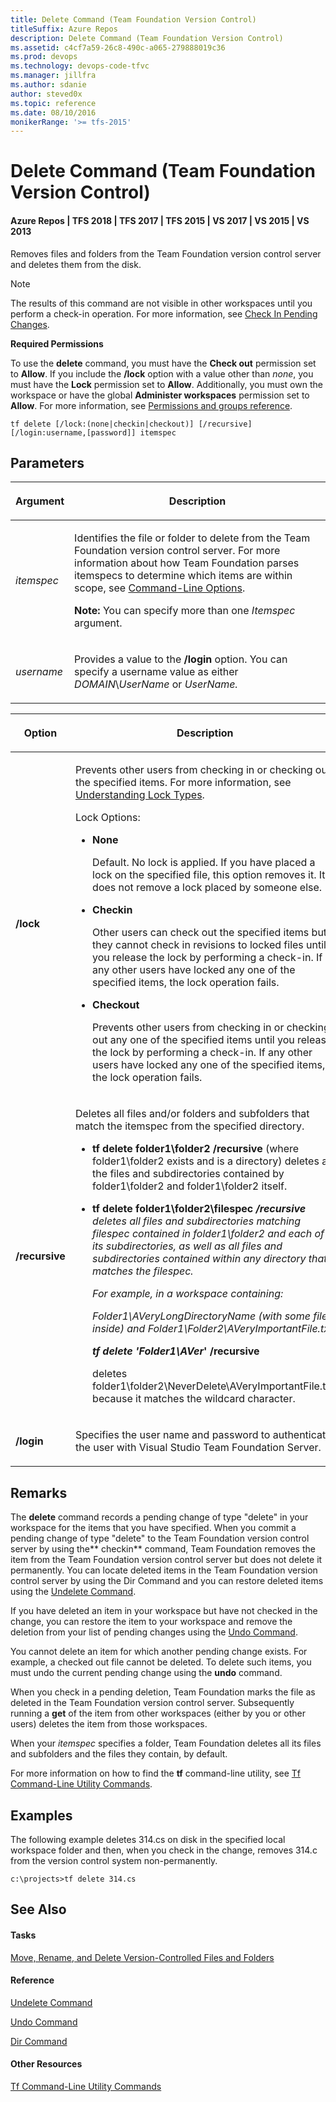 ```yaml
---
title: Delete Command (Team Foundation Version Control)
titleSuffix: Azure Repos
description: Delete Command (Team Foundation Version Control)
ms.assetid: c4cf7a59-26c8-490c-a065-279888019c36
ms.prod: devops
ms.technology: devops-code-tfvc
ms.manager: jillfra
ms.author: sdanie
author: steved0x
ms.topic: reference
ms.date: 08/10/2016
monikerRange: '>= tfs-2015'
---
```



# Delete Command (Team Foundation Version Control)

#### Azure Repos | TFS 2018 | TFS 2017 | TFS 2015 | VS 2017 | VS 2015 | VS 2013

Removes files and folders from the Team Foundation version control server and deletes them from the disk.

> [!NOTE]
> The results of this command are not visible in other workspaces until you perform a check-in operation. For more information, see [Check In Pending Changes](https://msdn.microsoft.com/library/ms181411).

**Required Permissions**

To use the **delete** command, you must have the **Check out** permission set to **Allow**. If you include the **/lock** option with a value other than *none*, you must have the **Lock** permission set to **Allow**. Additionally, you must own the workspace or have the global **Administer workspaces** permission set to **Allow**. For more information, see [Permissions and groups reference](../../organizations/security/permissions.md).

    tf delete [/lock:(none|checkin|checkout)] [/recursive] [/login:username,[password]] itemspec
## Parameters

<table><thead>
<tr><th><p><strong>Argument</strong></p></th><th><p><strong>Description</strong></p></th></tr></thead><tbody>
<tr>
	<td><p><em>itemspec</em></p></td>
	<td><p>Identifies the file or folder to delete from the Team Foundation version control server. For more information about how Team Foundation parses itemspecs to determine which items are within scope, see <a href="https://msdn.microsoft.com/library/4y2ash30)">Command-Line Options</a>.</p><p><strong>Note:</strong> You can specify more than one <em>Itemspec</em> argument.</p></td></tr>
<tr>
	<td><p><em>username</em></p></td>
	<td><p>Provides a value to the <strong>/login</strong> option. You can specify a username value as either <em>DOMAIN</em>\<em>UserName</em> or <em>UserName.</em></p></td></tr></tbody>
</table>

<table><thead>
<tr><th><p><strong>Option</strong></p></th><th><p><strong>Description</strong></p></th></tr></thead><tbody>
<tr>
	<td><p><strong>/lock</strong></p></td>
	<td><p>Prevents other users from checking in or checking out the specified items. For more information, see <a href="understand-lock-types.md">Understanding Lock Types</a>.</p><p>Lock Options:</p><ul><li><p><strong>None</strong></p><p>Default. No lock is applied. If you have placed a lock on the specified file, this option removes it. It does not remove a lock placed by someone else.</p></li><li><p><strong>Checkin</strong></p><p>Other users can check out the specified items but they cannot check in revisions to locked files until you release the lock by performing a check-in. If any other users have locked any one of the specified items, the lock operation fails.</p></li><li><p><strong>Checkout</strong></p><p>Prevents other users from checking in or checking out any one of the specified items until you release the lock by performing a check-in. If any other users have locked any one of the specified items, the lock operation fails.</p></li></ul></td></tr>
<tr>
	<td><p><strong>/recursive</strong></p></td>
	<td><p>Deletes all files and/or folders and subfolders that match the itemspec from the specified directory.</p><ul><li><p><strong>tf delete folder1\folder2 /recursive</strong> (where folder1\folder2 exists and is a directory) deletes all the files and subdirectories contained by folder1\folder2 and folder1\folder2 itself.</p></li><li><p><strong>tf delete folder1\folder2\filespec<em> /recursive</strong> deletes all files and subdirectories matching filespec contained in folder1\folder2 and each of its subdirectories, as well as all files and subdirectories contained within any directory that matches the filespec.</p><p>For example, in a workspace containing:</p><p>Folder1\AVeryLongDirectoryName (with some files inside) and Folder1\Folder2\AVeryImportantFile.txt</p><p><strong>tf delete 'Folder1\AVer</em>' /recursive</strong></p><p>deletes folder1\folder2\NeverDelete\AVeryImportantFile.txt because it matches the wildcard character.</p></li></ul></td></tr>
<tr>
	<td><p><strong>/login</strong></p></td>
	<td><p>Specifies the user name and password to authenticate the user with Visual Studio Team Foundation Server.</p></td></tr></tbody>
</table>

## Remarks
The **delete** command records a pending change of type "delete" in your workspace for the items that you have specified. When you commit a pending change of type "delete" to the Team Foundation version control server by using the** checkin** command, Team Foundation removes the item from the Team Foundation version control server but does not delete it permanently. You can locate deleted items in the Team Foundation version control server by using the Dir Command and you can restore deleted items using the [Undelete Command](undelete-command.md).

If you have deleted an item in your workspace but have not checked in the change, you can restore the item to your workspace and remove the deletion from your list of pending changes using the [Undo Command](undo-command.md).

You cannot delete an item for which another pending change exists. For example, a checked out file cannot be deleted. To delete such items, you must undo the current pending change using the **undo** command.

When you check in a pending deletion, Team Foundation marks the file as deleted in the Team Foundation version control server. Subsequently running a **get** of the item from other workspaces (either by you or other users) deletes the item from those workspaces.

When your *itemspec* specifies a folder, Team Foundation deletes all its files and subfolders and the files they contain, by default.

For more information on how to find the **tf** command-line utility, see [Tf Command-Line Utility Commands](https://msdn.microsoft.com/library/z51z7zy0).
## Examples
The following example deletes 314.cs on disk in the specified local workspace folder and then, when you check in the change, removes 314.c from the version control system non-permanently.

    c:\projects>tf delete 314.cs

## See Also

#### Tasks

[Move, Rename, and Delete Version-Controlled Files and Folders](rename-move-files-folders.md)

#### Reference

[Undelete Command](undelete-command.md)

[Undo Command](undo-command.md)

[Dir Command](dir-command.md)

#### Other Resources

[Tf Command-Line Utility Commands](https://msdn.microsoft.com/library/z51z7zy0)
